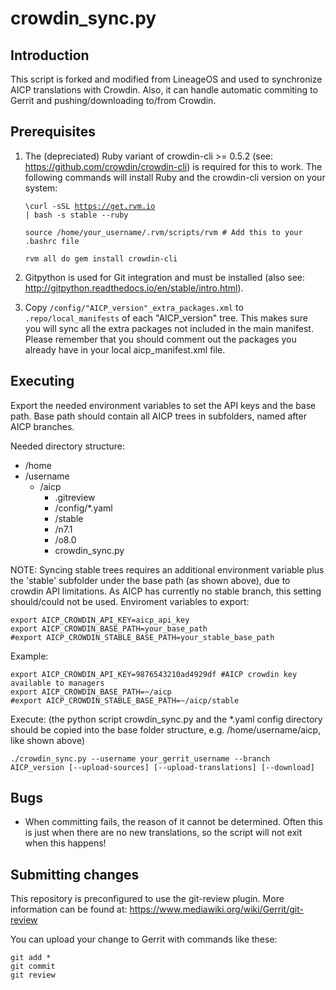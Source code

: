 crowdin_sync.py
==================

Introduction
------------
This script is forked and modified from LineageOS and used to synchronize AICP translations with Crowdin. Also, it can handle
automatic commiting to Gerrit and pushing/downloading to/from Crowdin.

Prerequisites
-------------
1. The (depreciated) Ruby variant of crowdin-cli >= 0.5.2 (see: https://github.com/crowdin/crowdin-cli) is required for this to work.
   The following commands will install Ruby and the crowdin-cli version on your system:

    <code>\curl -sSL https://get.rvm.io | bash -s stable --ruby</code>

    <code>source /home/your_username/.rvm/scripts/rvm # Add this to your .bashrc file</code>

    <code>rvm all do gem install crowdin-cli </code>

2. Gitpython is used for Git integration and must be installed (also see: http://gitpython.readthedocs.io/en/stable/intro.html).

3. Copy <code>/config/"AICP_version"_extra_packages.xml</code> to <code>.repo/local_manifests</code> of each "AICP_version" tree.
   This makes sure you will sync all the extra packages not included in the main manifest.
   Please remember that you should comment out the packages you already have in your
   local aicp_manifest.xml file.

Executing
---------
Export the needed environment variables to set the API keys and the base path.
Base path should contain all AICP trees in subfolders, named after AICP branches.

Needed directory structure:

* /home
 * /username
   * /aicp
     * .gitreview
     * /config/*.yaml
     * /stable
     * /n7.1
     * /o8.0
     * crowdin_sync.py

NOTE: Syncing stable trees requires an additional environment variable plus the 'stable'
subfolder under the base path (as shown above), due to crowdin API limitations.
As AICP has currently no stable branch, this setting should/could not be used.
Enviroment variables to export:

    export AICP_CROWDIN_API_KEY=aicp_api_key
    export AICP_CROWDIN_BASE_PATH=your_base_path
    #export AICP_CROWDIN_STABLE_BASE_PATH=your_stable_base_path

Example:

    export AICP_CROWDIN_API_KEY=9876543210ad4929df #AICP crowdin key available to managers
    export AICP_CROWDIN_BASE_PATH=~/aicp
    #export AICP_CROWDIN_STABLE_BASE_PATH=~/aicp/stable

Execute:
(the python script crowdin_sync.py and the *.yaml config directory should be copied into the base
folder structure, e.g. /home/username/aicp, like shown above)

<code>./crowdin_sync.py --username your_gerrit_username --branch AICP_version [--upload-sources] [--upload-translations] [--download] </code>

Bugs
----
 - When committing fails, the reason of it cannot be determined. Often this is just when there
   are no new translations, so the script will not exit when this happens!

Submitting changes
------------------
This repository is preconfigured to use the git-review plugin.
More information can be found at:
https://www.mediawiki.org/wiki/Gerrit/git-review

You can upload your change to Gerrit with commands like these:

    git add *
    git commit
    git review
